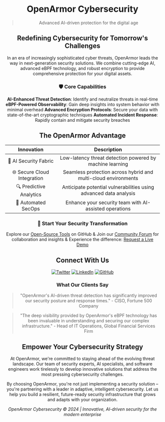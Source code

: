 <div align="center">

<div align="center">

# OpenArmor Cybersecurity

> Advanced AI-driven protection for the digital age

</div>

<div align="center">

## Redefining Cybersecurity for Tomorrow's Challenges

In an era of increasingly sophisticated cyber threats, OpenArmor leads the way in next-generation security solutions. We combine cutting-edge AI, advanced eBPF technology, and robust encryption to provide comprehensive protection for your digital assets.

</div>

<div align="center">



### 🛡️ Core Capabilities

 **AI-Enhanced Threat Detection**: Identify and neutralize threats in real-time
 **eBPF-Powered Observability**: Gain deep insights into system behavior with minimal overhead
 **Advanced Encryption Protocols**: Secure your data with state-of-the-art cryptographic techniques
 **Automated Incident Response**: Rapidly contain and mitigate security breaches

</div>

<div align="center">



## The OpenArmor Advantage

| Innovation | Description |
|:-:|:--:|
| 🧠 AI Security Fabric | Low-latency threat detection powered by machine learning |
| 🌐 Secure Cloud Integration | Seamless protection across hybrid and multi-cloud environments |
| 🔍 Predictive Analytics | Anticipate potential vulnerabilities using advanced data analysis |
| 🤖 Automated SecOps | Enhance your security team with AI-assisted operations |

</div>

<div align="center">



### 🚀 Start Your Security Transformation

 Explore our [Open-Source Tools](https://github.com/openarmor) on GitHub & Join our [Community Forum](https://community.theopenarmor.org) for collaboration and insights & Experience the difference: [Request a Live Demo](https://theopenarmor.org/request-demo)

</div>

<div align="center">



## Connect With Us

[![Twitter](https://img.shields.io/badge/Twitter-@openarmor-000000?style=for-the-badge&logo=twitter)](https://twitter.com/openarmor)
[![LinkedIn](https://img.shields.io/badge/LinkedIn-OpenArmor-000000?style=for-the-badge&logo=linkedin)](https://www.linkedin.com/company/openarmor)
[![GitHub](https://img.shields.io/badge/GitHub-OpenArmor-000000?style=for-the-badge&logo=github)](https://github.com/openarmor)

</div>

<div align="center">



### What Our Clients Say

> "OpenArmor's AI-driven threat detection has significantly improved our security posture and response times." - CISO, Fortune 500 Company

> "The deep visibility provided by OpenArmor's eBPF technology has been invaluable in understanding and securing our complex infrastructure." - Head of IT Operations, Global Financial Services Firm

</div>

<div align="center">



## Empower Your Cybersecurity Strategy

At OpenArmor, we're committed to staying ahead of the evolving threat landscape. Our team of security experts, AI specialists, and software engineers work tirelessly to develop innovative solutions that address the most pressing cybersecurity challenges.

By choosing OpenArmor, you're not just implementing a security solution – you're partnering with a leader in adaptive, intelligent cybersecurity. Let us help you build a resilient, future-ready security infrastructure that grows and adapts with your organization.

</div>

<div align="center">



*OpenArmor Cybersecurity © 2024 | Innovative, AI-driven security for the modern enterprise*

</div>

</div>
